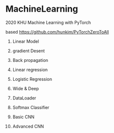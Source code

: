 # MachineLearning

2020 KHU Machine Learning
with PyTorch

based https://github.com/hunkim/PyTorchZeroToAll

1. Linear Model

2. gradient Desent

3. Back propagation

4. Linear regression

5. Logistic Regression

6. Wide & Deep

7. DataLoader

8. Softmax Classifier

9. Basic CNN

10. Advanced CNN
